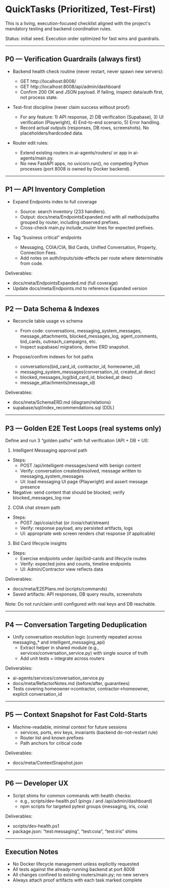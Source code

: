 # QuickTasks (Prioritized, Test-First)

This is a living, execution-focused checklist aligned with the project's mandatory testing and backend coordination rules.

Status: initial seed. Execution order optimized for fast wins and guardrails.

---

## P0 — Verification Guardrails (always first)

- Backend health check routine (never restart, never spawn new servers):
  - GET http://localhost:8008/
  - GET http://localhost:8008/api/admin/dashboard
  - Confirm 200 OK and JSON payload. If failing, inspect data/auth first, not process state.

- Test-first discipline (never claim success without proof):
  - For any feature: 1) API response, 2) DB verification (Supabase), 3) UI verification (Playwright), 4) End-to-end scenario, 5) Error handling.
  - Record actual outputs (responses, DB rows, screenshots). No placeholders/hardcoded data.

- Router edit rules:
  - Extend existing routers in ai-agents/routers/ or app in ai-agents/main.py.
  - No new FastAPI apps, no uvicorn.run(), no competing Python processes (port 8008 is owned by Docker backend).

---

## P1 — API Inventory Completion

- Expand Endpoints index to full coverage
  - Source: search inventory (233 handlers).
  - Output: docs/meta/EndpointsExpanded.md with all methods/paths grouped by router, including observed prefixes.
  - Cross-check main.py include_router lines for expected prefixes.

- Tag “business critical” endpoints
  - Messaging, COIA/CIA, Bid Cards, Unified Conversation, Property, Connection Fees.
  - Add notes on auth/inputs/side-effects per route where determinable from code.

Deliverables:
- docs/meta/EndpointsExpanded.md (full coverage)
- Update docs/meta/Endpoints.md to reference Expanded version

---

## P2 — Data Schema & Indexes

- Reconcile table usage vs schema
  - From code: conversations, messaging_system_messages, message_attachments, blocked_messages_log, agent_comments, bid_cards, outreach_campaigns, etc.
  - Inspect supabase/ migrations, derive ERD snapshot.

- Propose/confirm indexes for hot paths
  - conversations(bid_card_id, contractor_id, homeowner_id)
  - messaging_system_messages(conversation_id, created_at desc)
  - blocked_messages_log(bid_card_id, blocked_at desc)
  - message_attachments(message_id)

Deliverables:
- docs/meta/SchemaERD.md (diagram/relations)
- supabase/sql/index_recommendations.sql (DDL)

---

## P3 — Golden E2E Test Loops (real systems only)

Define and run 3 “golden paths” with full verification (API + DB + UI):

1) Intelligent Messaging approval path
  - Steps:
    - POST /api/intelligent-messages/send with benign content
    - Verify: conversation created/resolved, message written to messaging_system_messages
    - UI: load messaging UI page (Playwright) and assert message presence
  - Negative: send content that should be blocked; verify blocked_messages_log row

2) COIA chat stream path
  - Steps:
    - POST /api/coia/chat (or /coia/chat/stream)
    - Verify: response payload, any persisted artifacts, logs
    - UI: appropriate web screen renders chat response (if applicable)

3) Bid Card lifecycle insights
  - Steps:
    - Exercise endpoints under /api/bid-cards and lifecycle routes
    - Verify: expected joins and counts, timeline endpoints
    - UI: Admin/Contractor view reflects data

Deliverables:
- docs/meta/E2EPlans.md (scripts/commands)
- Saved artifacts: API responses, DB query results, screenshots

Note: Do not run/claim until configured with real keys and DB reachable.

---

## P4 — Conversation Targeting Deduplication

- Unify conversation resolution logic (currently repeated across messaging_* and intelligent_messaging_api)
  - Extract helper in shared module (e.g., services/conversation_service.py) with single source of truth
  - Add unit tests + integrate across routers

Deliverables:
- ai-agents/services/conversation_service.py
- docs/meta/RefactorNotes.md (before/after, guarantees)
- Tests covering homeowner→contractor, contractor→homeowner, explicit conversation_id

---

## P5 — Context Snapshot for Fast Cold-Starts

- Machine-readable, minimal context for future sessions
  - services, ports, env keys, invariants (backend do-not-restart rule)
  - Router list and known prefixes
  - Path anchors for critical code

Deliverables:
- docs/meta/ContextSnapshot.json

---

## P6 — Developer UX

- Script shims for common commands with health checks:
  - e.g., scripts/dev-health.ps1 (pings / and /api/admin/dashboard)
  - npm scripts for targeted pytest groups (messaging, iris, coia)

Deliverables:
- scripts/dev-health.ps1
- package.json: “test:messaging”, “test:coia”, “test:iris” shims

---

## Execution Notes

- No Docker lifecycle management unless explicitly requested
- All tests against the already-running backend at port 8008
- All changes confined to existing routers/main.py; no new servers
- Always attach proof artifacts with each task marked complete
